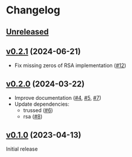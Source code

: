 <!--
Copyright (C) 2022 Nitrokey GmbH
SPDX-License-Identifier: CC0-1.0
-->

# Changelog

## [Unreleased][]

[Unreleased]: https://github.com/trussed-dev/trussed-rsa-backend/compare/v0.2.0...HEAD

## [v0.2.1][] (2024-06-21)

[v0.2.1]: https://github.com/trussed-dev/trussed-rsa-backend/compare/v0.2.0...v0.2.1

- Fix missing zeros of RSA implementation ([#12][])

[#12]: https://github.com/trussed-dev/trussed-rsa-backend/pull/12

## [v0.2.0][] (2024-03-22)

[v0.2.0]: https://github.com/trussed-dev/trussed-rsa-backend/compare/v0.1.0...v0.2.0

- Improve documentation ([#4][], [#5][], [#7][])
- Update dependencies:
  - trussed ([#6][])
  - rsa ([#8][])

[#4]: https://github.com/trussed-dev/trussed-rsa-backend/pull/4
[#5]: https://github.com/trussed-dev/trussed-rsa-backend/pull/5
[#6]: https://github.com/trussed-dev/trussed-rsa-backend/pull/6
[#7]: https://github.com/trussed-dev/trussed-rsa-backend/pull/7
[#8]: https://github.com/trussed-dev/trussed-rsa-backend/pull/8

## [v0.1.0][] (2023-04-13)

Initial release

[v0.1.0]: https://github.com/trussed-dev/trussed-rsa-backend/releases/tag/v0.1.0
